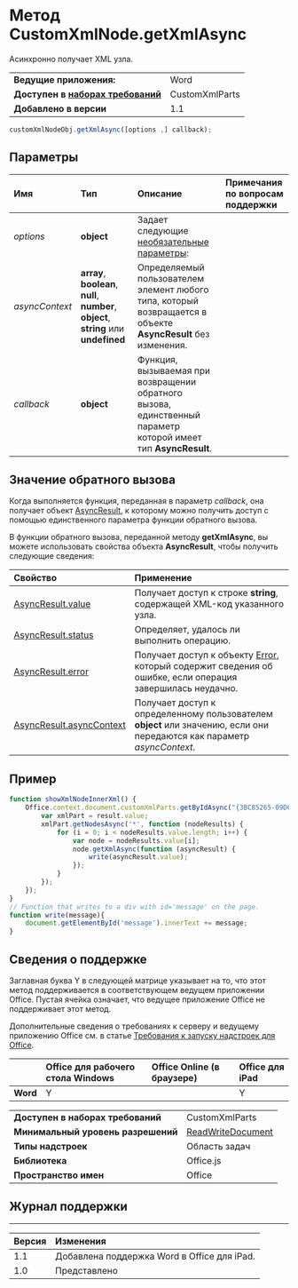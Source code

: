 
# Метод CustomXmlNode.getXmlAsync
Асинхронно получает XML узла.

|||
|:-----|:-----|
|**Ведущие приложения:**|Word|
|**Доступен в [наборах требований](../../docs/overview/specify-office-hosts-and-api-requirements.md)**|CustomXmlParts|
|**Добавлено в версии**|1.1|

```js
customXmlNodeObj.getXmlAsync([options ,] callback);
```


## Параметры



|**Имя**|**Тип**|**Описание**|**Примечания по вопросам поддержки**|
|:-----|:-----|:-----|:-----|
| _options_|**object**|Задает следующие [необязательные параметры](../../docs/develop/asynchronous-programming-in-office-add-ins.md#passing-optional-parameters-to-asynchronous-methods):||
| _asyncContext_|**array**, **boolean**, **null**, **number**, **object**, **string** или **undefined**|Определяемый пользователем элемент любого типа, который возвращается в объекте **AsyncResult** без изменения.||
| _callback_|**object**|Функция, вызываемая при возвращении обратного вызова, единственный параметр которой имеет тип **AsyncResult**.||

## Значение обратного вызова

Когда выполняется функция, переданная в параметр _callback_, она получает объект [AsyncResult](../../reference/shared/asyncresult.md), к которому можно получить доступ с помощью единственного параметра функции обратного вызова.

В функции обратного вызова, переданной методу **getXmlAsync**, вы можете использовать свойства объекта **AsyncResult**, чтобы получить следующие сведения:



|**Свойство**|**Применение**|
|:-----|:-----|
|[AsyncResult.value](../../reference/shared/asyncresult.value.md)|Получает доступ к строке **string**, содержащей XML-код указанного узла.|
|[AsyncResult.status](../../reference/shared/asyncresult.status.md)|Определяет, удалось ли выполнить операцию.|
|[AsyncResult.error](../../reference/shared/asyncresult.error.md)|Получает доступ к объекту [Error](../../reference/shared/error.md), который содержит сведения об ошибке, если операция завершилась неудачно.|
|[AsyncResult.asyncContext](../../reference/shared/asyncresult.asynccontext.md)|Получает доступ к определенному пользователем **object** или значению, если они передаются как параметр _asyncContext_.|

## Пример




```js
function showXmlNodeInnerXml() {
    Office.context.document.customXmlParts.getByIdAsync("{3BC85265-09D6-4205-B665-8EB239A8B9A1}", function (result) {
        var xmlPart = result.value;
        xmlPart.getNodesAsync('*', function (nodeResults) {
            for (i = 0; i < nodeResults.value.length; i++) {
                var node = nodeResults.value[i];
                node.getXmlAsync(function (asyncResult) {
                    write(asyncResult.value);
                });
            }
        });
    });
}
// Function that writes to a div with id='message' on the page.
function write(message){
    document.getElementById('message').innerText += message; 
}
```




## Сведения о поддержке


Заглавная буква Y в следующей матрице указывает на то, что этот метод поддерживается в соответствующем ведущем приложении Office. Пустая ячейка означает, что ведущее приложение Office не поддерживает этот метод.

Дополнительные сведения о требованиях к серверу и ведущему приложению Office см. в статье [Требования к запуску надстроек для Office](../../docs/overview/requirements-for-running-office-add-ins.md).


||**Office для рабочего стола Windows**|**Office Online (в браузере)**|**Office для iPad**|
|:-----|:-----|:-----|:-----|
|**Word**|Y||Y|

|||
|:-----|:-----|
|**Доступен в наборах требований**|CustomXmlParts|
|**Минимальный уровень разрешений**|[ReadWriteDocument](../../docs/develop/requesting-permissions-for-api-use-in-content-and-task-pane-add-ins.md)|
|**Типы надстроек**|Область задач|
|**Библиотека**|Office.js|
|**Пространство имен**|Office|

## Журнал поддержки



****


|**Версия**|**Изменения**|
|:-----|:-----|
|1.1|Добавлена поддержка Word в Office для iPad.|
|1.0|Представлено|
